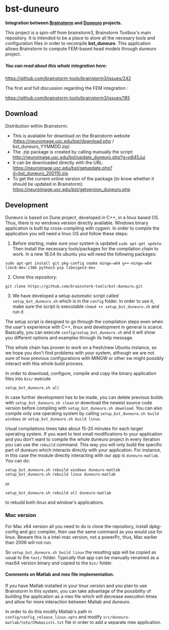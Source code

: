 # bst-duneuro
**Integration between [Brainstorm](https://neuroimage.usc.edu/brainstorm/) and [Duneuro](http://www.duneuro.org/) projects.**

This project is a spin-off from brainstorm3, Brainstorm Toolbox's main repository.
It is intended to be a place to store all the necesary tools and configuration files in order to recompile **bst_duneuro**. This application allows Brainstorm to compute FEM-based head models through duneuro project.

##### You can read about this whole integration here:
https://github.com/brainstorm-tools/brainstorm3/issues/242

The first and full discussion regarding the FEM integration :

https://github.com/brainstorm-tools/brainstorm3/issues/185

## Download
Distribution within Brainstorm:
- This is available for download on the Brainstorm website (https://neuroimage.usc.edu/bst/download.php / bst_duneuro_YYMMDD.zip)
- The .zip package is created by calling manually the script: http://neuroimage.usc.edu/bst/update_duneuro.php?g=p845Jui
- It can be downloaded directly with the URL: https://neuroimage.usc.edu/bst/getupdate.php?d=bst_duneuro_200110.zip
- To get the current online version of the package (to know whether it should be updated in Brainstorm): https://neuroimage.usc.edu/bst/getversion_duneuro.php

## Development

Duneuro is based on Dune project, developed in C++, in a linux based OS. Thus, there is no windows version directly available. Windows binary application is built by cross-compiling with cygwin. In order to compile the application you will need a linux OS and follow these steps:

1. Before starting, make sure your system is updated ```sudo apt-get update```. Then install the necessary tools/packages for the compilation chain to work. In a new 18.04 lts ubuntu you will need the following packages:
```
sudo apt-get install git pkg-config cmake mingw-w64 g++-mingw-w64 libc6-dev-i386 python3-pip libeigen3-dev
```

2. Clone this repository:
```
git clone https://github.com/brainstorm-tools/bst-duneuro.git
```

3. We have developed a setup automatic script called  ```setup_bst_duneuro.sh``` which is in the ```config``` folder. In order to use it, make sure the script is executable ```chmod +x setup_bst_duneuro.sh``` and run it.

The setup script is designed to go through the compilation steps even when the user's experience with C++, linux and development in general is scarce. Basically, you can execute ```config/setup_bst_duneuro.sh``` and it will show you different options and examples through its help message. 

This whole chain has proven to work on a fresh/new Ubuntu instance, so we hope you don't find problems with your system, although we are not sure of how previous configurations with MINGW or other sw might possibly interact with this whole build process.

In order to download, configure, compile and copy the binary application files into ```bin/``` execute
```
setup_bst_duneuro.sh all
```

In case further development has to be made, you can delete previous builds with ```setup_bst_duneuro.sh clean``` or download the newest source code version before compiling with ```setup_bst_duneuro.sh download```. You can also compile only one operating system by calling ```setup_bst_duneuro.sh build windows``` or ```setup_bst_duneuro.sh build linux```. 

Usual compilations times take about 15-20 minutes for each target operating system. If you want to test small modifications to your application and you don't want to compile the whole duneuro project in every iteration you can use the ```rebuild``` command. This way you will only build the specific part of duneuro which interacts directly with your application. For instance, in this case the module directly interacting with our app is ```duneuro-matlab```. You can do:

```
setup_bst_duneuro.sh rebuild windows duneuro-matlab
setup_bst_duneuro.sh rebuild linux duneuro-matlab
```
or
```
setup_bst_duneuro.sh rebuild all duneuro-matlab
```
to rebuild both linux and window's applications.

### Mac version

For Mac x64 version all you need to do is clone the repository, install dpkg-config and gcc compiler, then use the same command as you would use for linux. Beware this is a intel-mac version, not a powerPc, thus, Mac earlier than 2006 will not run.

So ```setup_bst_duneuro.sh build linux``` the resulting app will be copied as usual to the ```test/``` folder. Typically that app can be manually renamed as a mac64 version binary and copied to the ```bin/``` folder.

#### Comments on Matlab and mex file implementation. 
If you have Matlab installed in your linux version and you plan to use Brainstorm in this system, you can take advantage of the possibility of building the application as a mex file which will decrease execution times and allow for more interaction between Matlab and duneuro.

In order to do this modify Matlab's path in ```config/config_release_linux.opts``` and modify ```src/duneuro-matlab/toto/CMakeLists.txt``` file in order to add a separate mex application.


